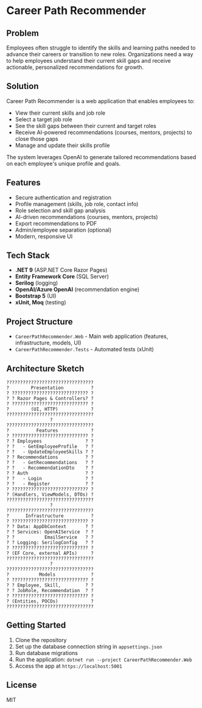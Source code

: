 # Career Path Recommender

## Problem
Employees often struggle to identify the skills and learning paths needed to advance their careers or transition to new roles. Organizations need a way to help employees understand their current skill gaps and receive actionable, personalized recommendations for growth.

## Solution
Career Path Recommender is a web application that enables employees to:
- View their current skills and job role
- Select a target job role
- See the skill gaps between their current and target roles
- Receive AI-powered recommendations (courses, mentors, projects) to close those gaps
- Manage and update their skills profile

The system leverages OpenAI to generate tailored recommendations based on each employee's unique profile and goals.

## Features
- Secure authentication and registration
- Profile management (skills, job role, contact info)
- Role selection and skill gap analysis
- AI-driven recommendations (courses, mentors, projects)
- Export recommendations to PDF
- Admin/employee separation (optional)
- Modern, responsive UI

## Tech Stack
- **.NET 9** (ASP.NET Core Razor Pages)
- **Entity Framework Core** (SQL Server)
- **Serilog** (logging)
- **OpenAI/Azure OpenAI** (recommendation engine)
- **Bootstrap 5** (UI)
- **xUnit, Moq** (testing)

## Project Structure
- `CareerPathRecommender.Web` - Main web application (features, infrastructure, models, UI)
- `CareerPathRecommender.Tests` - Automated tests (xUnit)

## Architecture Sketch
```
????????????????????????????????
?        Presentation          ?
? ???????????????????????????? ?
? ? Razor Pages & Controllers? ?
? ???????????????????????????? ?
?        (UI, HTTP)            ?
????????????????????????????????
                ?
????????????????????????????????
?          Features            ?
? ???????????????????????????? ?
? ? Employees                ? ?
? ?   - GetEmployeeProfile   ? ?
? ?   - UpdateEmployeeSkills ? ?
? ? Recommendations          ? ?
? ?   - GetRecommendations   ? ?
? ?   - RecommendationDto    ? ?
? ? Auth                     ? ?
? ?   - Login                ? ?
? ?   - Register             ? ?
? ???????????????????????????? ?
? (Handlers, ViewModels, DTOs) ?
????????????????????????????????
                ?
????????????????????????????????
?      Infrastructure          ?
? ???????????????????????????? ?
? ? Data: AppDbContext       ? ?
? ? Services: OpenAIService  ? ?
? ?           EmailService   ? ?
? ? Logging: SerilogConfig   ? ?
? ???????????????????????????? ?
? (EF Core, external APIs)     ?
????????????????????????????????
                ?
????????????????????????????????
?           Models             ?
? ???????????????????????????? ?
? ? Employee, Skill,         ? ?
? ? JobRole, Recommendation  ? ?
? ???????????????????????????? ?
? (Entities, POCOs)            ?
????????????????????????????????
```

## Getting Started
1. Clone the repository
2. Set up the database connection string in `appsettings.json`
3. Run database migrations
4. Run the application: `dotnet run --project CareerPathRecommender.Web`
5. Access the app at `https://localhost:5001`

## License
MIT
